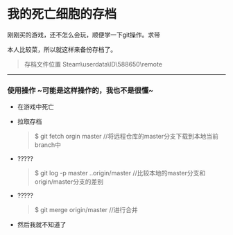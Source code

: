 # 我的死亡细胞的存档

刚刚买的游戏，还不怎么会玩，顺便学一下git操作。求带

本人比较菜，所以就这样来备份存档了。

>存档文件位置
>Steam\userdata\ID\588650\remote

***

### 使用操作  ~可能是这样操作的，我也不是很懂~
  
  * 在游戏中死亡
  
  * 拉取存档
  
    > $ git fetch orgin master  //将远程仓库的master分支下载到本地当前branch中
    
  * ?????
  
    > $ git log -p master  ..origin/master  //比较本地的master分支和origin/master分支的差别
    
  * ?????
  
    > $ git merge origin/master //进行合并
    
  * 然后我就不知道了
